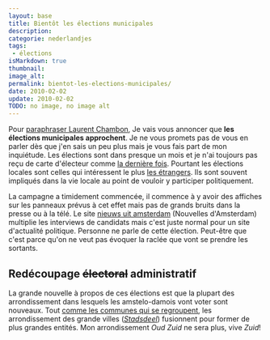 ```yaml
---
layout: base
title: Bientôt les élections municipales
description: 
categorie: nederlandjes
tags: 
 - élections
isMarkdown: true
thumbnail: 
image_alt: 
permalink: bientot-les-elections-municipales/
date: 2010-02-02
update: 2010-02-02
TODO: no image, no image alt
---
```


Pour [paraphraser Laurent Chambon](http://kreukreuscopie.blogspot.com/2010/01/elections.html), Je vais vous annoncer que **les élections municipales approchent**. Je ne vous promets pas de vous en parler dès que j'en sais un peu plus mais je vous fais part de mon inquiétude. Les élections sont dans presque un mois et je n'ai toujours pas reçu de carte d'électeur comme [la dernière fois](/nouveau-mot-stempas-carte-d-electeur). Pourtant les élections locales sont celles qui intéressent le plus [les étrangers](/mes-premiers-pas-comme-immigre). Ils sont souvent impliqués dans la vie locale au point de vouloir y participer politiquement.

La campagne a timidement commencée, il commence à y avoir des affiches sur les panneaux prévus à cet effet mais pas de grands bruits dans la presse ou à la télé. Le site [nieuws uit amsterdam](http://www.nieuwsuitamsterdam.nl/) (Nouvelles d'Amsterdam) multiplie les interviews de candidats mais c'est juste normal pour un site d'actualité politique. Personne ne parle de cette élection. Peut-être que c'est parce qu'on ne veut pas évoquer la raclée que vont se prendre les sortants.

## Redécoupage ~~électoral~~ administratif
La grande nouvelle à propos de ces élections est que la plupart des arrondissement dans lesquels les amstelo-damois vont voter sont nouveaux. Tout [comme les communes qui se regroupent](/regroupement-de-communes), les arrondissement des grande villes (*[Stadsdeel](http://en.wikipedia.org/wiki/Stadsdeel)*) fusionnent pour former de plus grandes entités. Mon arrondissement *Oud Zuid* ne sera plus, vive *Zuid*!
